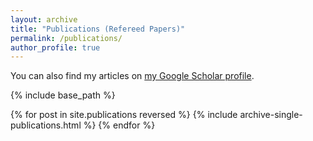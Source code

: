 ```yaml
---
layout: archive
title: "Publications (Refereed Papers)"
permalink: /publications/
author_profile: true
---
```


<!-- why author.googlescholr is empty? -->
You can also find my articles on <a href="https://scholar.google.co.jp/citations?user=aEJiKhAAAAAJ&hl=en">my Google Scholar profile</a>.


{% include base_path %}

{% for post in site.publications reversed %}
  {% include archive-single-publications.html %}
{% endfor %}
